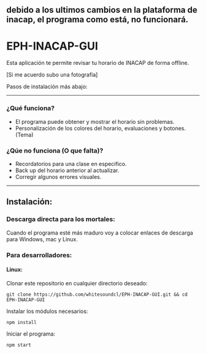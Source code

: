 ## debido a los ultimos cambios en la plataforma de inacap, el programa como está, no funcionará.

# EPH-INACAP-GUI
Esta aplicación te permite revisar tu horario de INACAP de forma offline. 

[Si me acuerdo subo una fotografía]

Pasos de instalación más abajo:

---

### ¿Qué funciona? 
+ El programa puede obtener y mostrar el horario sin problemas.
+ Personalización de los colores del horario, evaluaciones y botones. (Tema)

### ¿Qúe no funciona (O que falta)?
+ Recordatorios para una clase en especifico.
+ Back up del horario anterior al actualizar.
+ Corregir algunos errores visuales.
---
## Instalación:
### Descarga directa para los mortales:
Cuando el programa esté más maduro voy a colocar enlaces de descarga para Windows, mac y Linux.
### Para desarrolladores:
#### Linux:
Clonar este repositorio en cualquier directorio deseado:
```shell
git clone https://github.com/whitesoundcl/EPH-INACAP-GUI.git && cd EPH-INACAP-GUI
```
Instalar los módulos necesarios:
```shell
npm install
```
Iniciar el programa:
```shell
npm start
```

